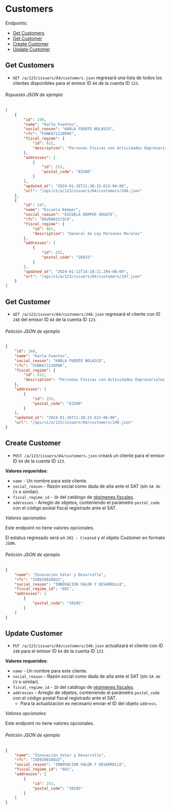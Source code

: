 Customers
========

Endpoints:

- [Get Customers](#get-customers)
- [Get Customer](#get-customer)
- [Create Customer](#create-customer)
- [Update Customer](#update-customer)

Get Customers
------------

* `GET /a/123/issuers/84/customers.json` regresará una lista de todos los clientes disponibles para el emisor ID `84` de la cuenta ID `123`.

###### Rspuesta JSON de ejemplo
```json
[
    {
        "id": 248,
        "name": "Karla Fuentes",
        "social_reason": "KARLA FUENTE NOLASCO",
        "rfc": "FUNK671228PH6",
        "fiscal_regime": {
            "id": 612,
            "description": "Personas Físicas con Actividades Empresariales y Profesionales"
        },
        "addresses": [
            {
                "id": 253,
                "postal_code": "83200"
            }
        ],
        "updated_at": "2024-01-26T11:38:25.613-06:00",
        "url": "/api/v1/a/123/issuers/84/customers/248.json"
    },
    {
        "id": 247,
        "name": "Escuela Kemper",
        "social_reason": "ESCUELA KEMPER URGATE",
        "rfc": "EKU9003173C9",
        "fiscal_regime": {
            "id": 601,
            "description": "General de Ley Personas Morales"
        },
        "addresses": [
            {
                "id": 252,
                "postal_code": "26015"
            }
        ],
        "updated_at": "2024-01-22T14:18:11.294-06:00",
        "url": "/api/v1/a/123/issuers/84/customers/247.json"
    }
]
```

Get Customer
------------

* `GET /a/123/issuers/84/customers/248.json` regresará el cliente con ID `248` del emisor ID `84` de la cuenta ID `123`.

###### Petición JSON de ejemplo
```json
{
    "id": 248,
    "name": "Karla Fuentes",
    "social_reason": "KARLA FUENTE NOLASCO",
    "rfc": "FUNK671228PH6",
    "fiscal_regime": {
        "id": 612,
        "description": "Personas Físicas con Actividades Empresariales y Profesionales"
    },
    "addresses": [
        {
            "id": 253,
            "postal_code": "83200"
        }
    ],
    "updated_at": "2024-01-26T11:38:25.613-06:00",
    "url": "/api/v1/a/123/issuers/84/customers/248.json"
}
```

Create Customer
---------------

* `POST /a/123/issuers/84/customers.json` creará un cliente para el emisor ID `84` de la cuenta ID `123`.


**Valores requeridos**:

* `name` - Un nombre para este cliente.
* `social_reason` - Razón social como dada de alta ante el SAT (sin `SA de CV` o similar).
* `fiscal_regime_id` - `ID` del catálogo de [régimenes fiscales](https://github.com/avendaMX/api-doc/blob/master/sections/fiscal_regimes.md#fiscal_regimes).
* `addresses` - Arreglo de objetos, conteniendo el parámetro `postal_code` con el código postal fiscal registrado ante el SAT.

_Valores opcionales_:

Este endpoint no tiene valores opcionales.

El estatus regresado será un `201 - Created` y el objeto Customer en formato `JSON`.

###### Petición JSON de ejemplo
```json
{
    "name": "Innovación Valor y Desarrollo",
    "rfc": "IVD920810GU2",
    "social_reason": "INNOVACION VALOR Y DESARROLLO",
    "fiscal_regime_id": "601",
    "addresses": [
        {
            "postal_code": "30185"
        }
    ]
}
```


Update Customer
---------------

* `PUT /a/123/issuers/84/customers/248.json` actualizará el cliente con ID `248` para el emisor ID `84` de la cuenta ID `123`.

**Valores requeridos**:

* `name` - Un nombre para este cliente.
* `social_reason` - Razón social como dada de alta ante el SAT (sin `SA de CV` o similar).
* `fiscal_regime_id` - `ID` del catálogo de [régimenes fiscales](https://github.com/avendaMX/api-doc/blob/master/sections/fiscal_regimes.md#fiscal_regimes).
* `addresses` - Arreglo de objetos, conteniendo el parámetro `postal_code` con el código postal fiscal registrado ante el SAT. 
    * Para la actualización es necesario enviar el ID del objeto `address`.

_Valores opcionales_:

Este endpoint no tiene valores opcionales.

###### Petición JSON de ejemplo
```json
{
    "name": "Innovación Valor y Desarrollo",
    "rfc": "IVD920810GU2",
    "social_reason": "INNOVACION VALOR Y DESARROLLO",
    "fiscal_regime_id": "601",
    "addresses": [
        {
            "id": 253,
            "postal_code": "30185"
        }
    ]
}